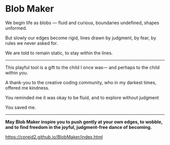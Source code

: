 # Blob Maker

We begin life as blobs —
fluid and curious,
boundaries undefined, shapes unformed.

But slowly our edges become rigid, lines drawn by judgment, by fear, by rules
we never asked for.

We are told to remain static,
to stay within the lines.
***
This playful tool
is a gift to the child
I once was—
and perhaps to the child within you.

A thank-you
to the creative coding community,
who in my darkest times,
offered me kindness.

You reminded me
it was okay
to be fluid,
and to explore without judgment

You saved me.
***

**May Blob Maker inspire you
to push gently at your own edges,
to wobble,
and to find freedom
in the joyful,
judgment-free dance
of becoming.**

https://cpreid2.github.io/BlobMaker/index.html
